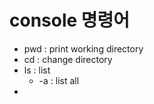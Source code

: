 # console 명령어

- pwd : print working directory
- cd : change directory
- ls : list
  - -a : list all
- 